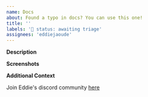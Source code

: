 ```yaml
---
name: Docs
about: Found a typo in docs? You can use this one!
title: ''
labels: '🚦 status: awaiting triage'
assignees: 'eddiejaoude'
---
```


**Description**

<!-- A brief description of the question or issue, also include what you tried and what didn't work: -->

**Screenshots**

<!-- Please add a screenshot if applicable -->

**Additional Context**  <!-- Optional -->

<!-- Add any other context about the problem here. -->

Join Eddie's discord community [here](https://discord.com/invite/jZQs6Wu)
